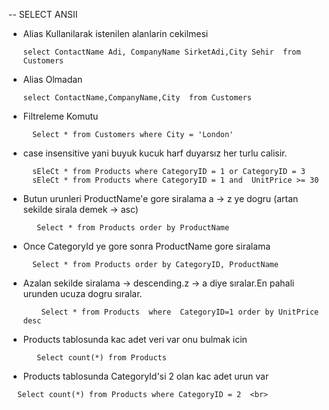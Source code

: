 -- SELECT ANSII

* Alias Kullanilarak istenilen alanlarin cekilmesi <br>
    ``` 
    select ContactName Adi, CompanyName SirketAdi,City Sehir  from Customers
* Alias Olmadan<br>
    ```
    select ContactName,CompanyName,City  from Customers
* Filtreleme Komutu<br>
   ```
     Select * from Customers where City = 'London'
* case insensitive yani buyuk kucuk harf duyarsız her turlu calisir.<br>
   ``` 
     sEleCt * from Products where CategoryID = 1 or CategoryID = 3
     sEleCt * from Products where CategoryID = 1 and  UnitPrice >= 30
* Butun urunleri ProductName'e gore siralama a -> z ye dogru (artan sekilde sirala demek -> asc) <br>
  ```
     Select * from Products order by ProductName  
* Once CategoryId ye gore sonra ProductName gore siralama<br>
  ``` 
    Select * from Products order by CategoryID, ProductName 
* Azalan sekilde siralama -> descending.z -> a diye sıralar.En pahali urunden ucuza dogru sıralar.<br>
  ``` Select * from Products order by UnitPrice desc 
      Select * from Products  where  CategoryID=1 order by UnitPrice desc
* Products tablosunda kac adet veri var onu bulmak icin <br>
  ``` 
     Select count(*) from Products 
* Products tablosunda CategoryId'si 2 olan kac adet urun var <br>
 ```
   Select count(*) from Products where CategoryID = 2  <br>
 
